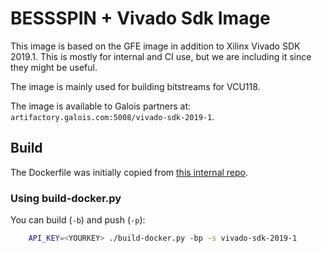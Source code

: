 # BESSSPIN + Vivado Sdk Image

This image is based on the GFE image in addition to Xilinx Vivado SDK 2019.1. This is mostly for internal and CI use, but we are including it since they might be useful.

The image is mainly used for building bitstreams for VCU118.

The image is available to Galois partners at: `artifactory.galois.com:5008/vivado-sdk-2019-1`.

## Build 

The Dockerfile was initially copied from [this internal repo](https://gitlab-ext.galois.com/ssith/docker-tools/-/blob/develop/gfe_ci/Dockerfile).

### Using build-docker.py

You can build (`-b`) and push (`-p`):
```bash
    API_KEY=<YOURKEY> ./build-docker.py -bp -s vivado-sdk-2019-1
```